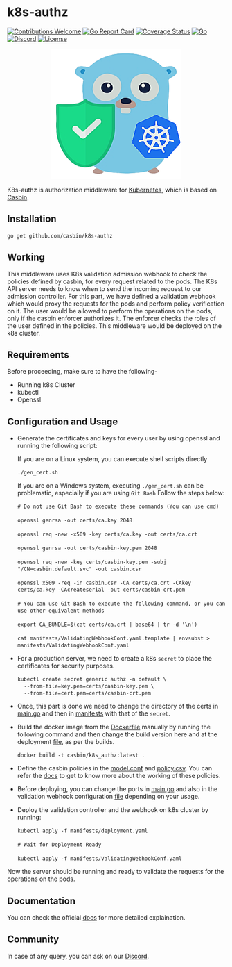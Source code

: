 # k8s-authz
[![Contributions Welcome](https://img.shields.io/badge/contributions-welcome-brightgreen.svg?style=flat)](https://github.com/casbin/k8s-authz/issues)
[![Go Report Card](https://goreportcard.com/badge/github.com/casbin/k8s-authz)](https://goreportcard.com/report/github.com/casbin/k8s-authz)
[![Coverage Status](https://coveralls.io/repos/github/casbin/k8s-authz/badge.svg?branch=master)](https://coveralls.io/github/casbin/k8s-authz?branch=master)
[![Go](https://github.com/casbin/k8s-authz/actions/workflows/ci.yaml/badge.svg)](https://github.com/casbin/k8s-authz/actions/workflows/ci.yaml)
[![Discord](https://img.shields.io/discord/1022748306096537660?logo=discord&label=discord&color=5865F2)](https://discord.gg/S5UjpzGZjN)
[![License](https://img.shields.io/badge/License-Apache%202.0-blue.svg)](https://opensource.org/licenses/Apache-2.0)

<p align="center">
    <img width="300" height="300" src="k8s-logo.png" alt="K8s-authz" />
</p>
   
K8s-authz is authorization middleware for [Kubernetes](https://github.com/kubernetes/kubernetes), which is based on [Casbin](https://github.com/casbin/casbin). 

## Installation

```
go get github.com/casbin/k8s-authz
```
## Working

This middleware uses K8s validation admission webhook to check the policies defined by casbin, for every request related to the pods. The K8s API server needs to know when to send the incoming request to our admission controller. For this part, we have defined a validation webhook which would proxy the requests for the pods and perform policy verification on it. The user would be allowed to perform the operations on the pods, only if the casbin enforcer authorizes it. The enforcer checks the roles of the user defined in the policies. This middleware would be deployed on the k8s cluster. 

## Requirements
Before proceeding, make sure to have the following-
- Running k8s Cluster
- kubectl
- Openssl

## Configuration and Usage
 
- Generate the certificates and keys for every user by using openssl and running the following script:

  If you are on a Linux system, you can execute shell scripts directly
    ```
    ./gen_cert.sh
    ```
  If you are on a Windows system, executing `./gen_cert.sh` can be problematic, especially if you are using `Git Bash`
  Follow the steps below:
    ```
  # Do not use Git Bash to execute these commands (You can use cmd)
  
    openssl genrsa -out certs/ca.key 2048
    
    openssl req -new -x509 -key certs/ca.key -out certs/ca.crt
    
    openssl genrsa -out certs/casbin-key.pem 2048
    
    openssl req -new -key certs/casbin-key.pem -subj "/CN=casbin.default.svc" -out casbin.csr
    
    openssl x509 -req -in casbin.csr -CA certs/ca.crt -CAkey certs/ca.key -CAcreateserial -out certs/casbin-crt.pem
  
  # You can use Git Bash to execute the following command, or you can use other equivalent methods
    
    export CA_BUNDLE=$(cat certs/ca.crt | base64 | tr -d '\n')
    
    cat manifests/ValidatingWebhookConf.yaml.template | envsubst > manifests/ValidatingWebhookConf.yaml
    ```

- For a production server, we need to create a k8s `secret` to place the certificates for security purposes.
    ```
    kubectl create secret generic authz -n default \
      --from-file=key.pem=certs/casbin-key.pem \
      --from-file=cert.pem=certs/casbin-crt.pem
    ```
- Once, this part is done we need to change the directory of the certs in [main.go](https://github.com/ashish493/k8s-authz/blob/3560551427c0431a9d4594ad1206f084ede37c49/main.go#L26) and then in [manifests](https://github.com/ashish493/k8s-authz/blob/3560551427c0431a9d4594ad1206f084ede37c49/manifests/deployment.yaml#L22) with that of the `secret`.

- Build the docker image from the [Dockerfile](https://github.com/casbin/k8s-authz/blob/master/Dockerfile) manually by running the following command and then change the build version here and at the deployment [file](https://github.com/casbin/k8s-authz/blob/718f58c46e3dbf79063b5b1c18348c2fee5de9e9/manifests/deployment.yaml#L18), as per the builds.
    ```
    docker build -t casbin/k8s_authz:latest .
    ```
  
- Define the casbin policies in the [model.conf](https://github.com/casbin/k8s-authz/blob/master/config/model.conf) and [policy.csv](https://github.com/casbin/k8s-authz/blob/master/config/policy.csv). You can refer the [docs](https://casbin.org/docs/how-it-works) to get to know more about the working of these policies.

- Before deploying, you can change the ports in [main.go](https://github.com/casbin/k8s-authz/blob/master/main.go) and also in the validation webhook configuration [file](https://github.com/casbin/k8s-authz/blob/master/manifests/deployment.yaml) depending on your usage.

- Deploy the validation controller and the webhook on k8s cluster by running:
    ```
    kubectl apply -f manifests/deployment.yaml
  
    # Wait for Deployment Ready
  
    kubectl apply -f manifests/ValidatingWebhookConf.yaml
  ```

Now the server should be running and ready to validate the requests for the operations on the pods. 

## Documentation

You can check the official [docs](https://casbin.org/docs/k8s) for more detailed explaination.

## Community

In case of any query, you can ask on our [Discord](https://discord.gg/S5UjpzGZjN).

